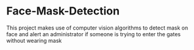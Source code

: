 # Face-Mask-Detection
This project makes use of computer vision algorithms to detect mask on face and alert an administrator if someone is trying to enter the gates without wearing mask
